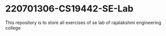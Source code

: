 # 220701306-CS19442-SE-Lab
This repository is to store all exercises of se lab of rajalakshmi engineering college
